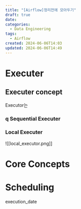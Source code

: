 ```yaml
---
title: "[Airflow]정리전에 모아두기"
draft: true
date: 
categories:
  - Data Engineering
tags:
  - Airflow
created: 2024-06-06T14:03
updated: 2024-06-06T14:49
---
```


<!--

이미지 넣는법

![](images/02_de/이미지경로.png)

-->

# Executer

## Executer concept

Executor는

### q Sequential Executer

### Local Executer

![[local_executor.png]]

# Core Concepts

# Scheduling

execution_date
